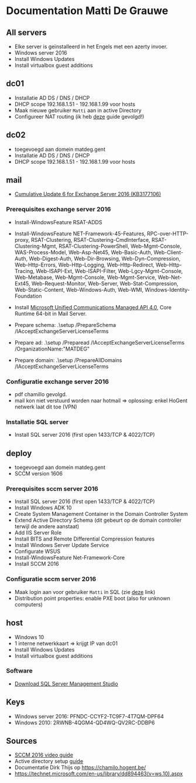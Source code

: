 # Documentation Matti De Grauwe

## All servers

- Elke server is geïnstalleerd in het Engels met een azerty invoer.
- Windows server 2016
- Install Windows Updates
- Install virtualbox guest additions

## dc01

- Installatie AD DS / DNS / DHCP
- DHCP scope 192.168.1.51 - 192.168.1.99 voor hosts
- Maak nieuwe gebruiker `Matti` aan in active Directory
- Configureer NAT routing (ik heb [deze](https://www.experiencingit.net/windows/windows-server-2016-nat-router/) guide gevolgd!)

## dc02

- toegevoegd aan domein matdeg.gent
- Installatie AD DS / DNS / DHCP
- DHCP scope 192.168.1.51 - 192.168.1.99 voor hosts

## mail

- [Cumulative Update 6 for Exchange Server 2016 (KB3177106)](https://www.microsoft.com/en-us/download/details.aspx?id=55520)

### Prerequisites exchange server 2016

- Install-WindowsFeature RSAT-ADDS
- Install-WindowsFeature NET-Framework-45-Features, RPC-over-HTTP-proxy, RSAT-Clustering, RSAT-Clustering-CmdInterface, RSAT-Clustering-Mgmt, RSAT-Clustering-PowerShell, Web-Mgmt-Console, WAS-Process-Model, Web-Asp-Net45, Web-Basic-Auth, Web-Client-Auth, Web-Digest-Auth, Web-Dir-Browsing, Web-Dyn-Compression, Web-Http-Errors, Web-Http-Logging, Web-Http-Redirect, Web-Http-Tracing, Web-ISAPI-Ext, Web-ISAPI-Filter, Web-Lgcy-Mgmt-Console, Web-Metabase, Web-Mgmt-Console, Web-Mgmt-Service, Web-Net-Ext45, Web-Request-Monitor, Web-Server, Web-Stat-Compression, Web-Static-Content, Web-Windows-Auth, Web-WMI, Windows-Identity-Foundation

- Install [Microsoft Unified Communications Managed API 4.0](https://www.microsoft.com/en-us/download/details.aspx?id=34992), Core Runtime 64-bit in Mail Server.

- Prepare schema: .\setup /PrepareSchema /IAcceptExchangeServerLicenseTerms
- Prepare ad: .\setup /Preparead /IAcceptExchangeServerLicenseTerms /OrganizationName:"MATDEG"
- Prepare domain: .\setup /PrepareAllDomains /IAcceptExchangeServerLicenseTerms

### Configuratie exchange server 2016

- pdf chamillo gevolgd.
- mail kon niet verstuurd worden naar hotmail => oplossing: enkel HoGent netwerk laat dit toe (VPN)

### Installatie SQL server

- Install SQL server 2016 (first open 1433/TCP & 4022/TCP)

## deploy

- toegevoegd aan domein matdeg.gent
- SCCM version 1606

### Prerequisites sccm server 2016

- Install SQL server 2016 (first open 1433/TCP & 4022/TCP)
- Install Windows ADK 10
- Create System Management Container in the Domain Controller System
- Extend Active Directory Schema (dit gebeurt op de domain controller terwijl de andere aanstaat)
- Add IIS Server Role
- Install BITS and Remote Differential Compression features
- Install Windows Server Update Service
- Configurate WSUS
- Install-WindowsFeature Net-Framework-Core
- Install SCCM 2016

### Configuratie sccm server 2016

- Maak login aan voor gebruiker `Matti` in SQL (zie [deze](https://docs.microsoft.com/en-us/sql/relational-databases/security/authentication-access/create-a-login) link)
- Distribution point properties: enable PXE boot (also for unknown computers)

## host

- Windows 10
- 1 interne netwerkkaart => krijgt IP van dc01
- Install Windows Updates
- Install virtualbox guest additions

### Software

- [Download SQL Server Management Studio](https://docs.microsoft.com/en-us/sql/ssms/download-sql-server-management-studio-ssms)

## Keys

- Windows server 2016: PFNDC-CCYF2-TC9F7-4T7QM-DPF64
- Windows 2010: 2RWNB-4QGM4-QD4WQ-QV2RC-DDBP6

## Sources

- [SCCM 2016 video guide](https://www.windows-noob.com/forums/topic/15312-how-can-i-install-system-center-configuration-manager-version-1702-current-branch-on-windows-server-2016-with-sql-2016/)
- Active directory setup [guide](https://blogs.technet.microsoft.com/canitpro/2017/02/22/step-by-step-setting-up-active-directory-in-windows-server-2016/)
- Documentatie Dirk Thijs op https://chamilo.hogent.be/
- https://technet.microsoft.com/en-us/library/dd894463(v=ws.10).aspx
